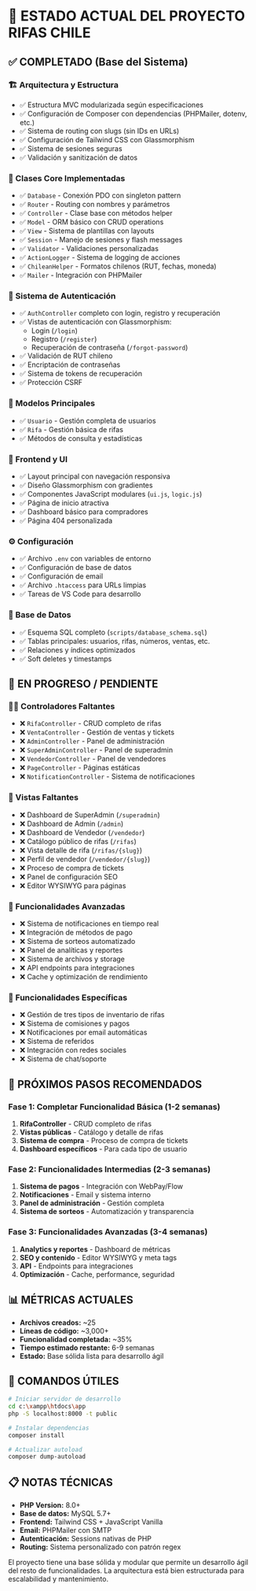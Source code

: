 # 🎯 ESTADO ACTUAL DEL PROYECTO RIFAS CHILE

## ✅ COMPLETADO (Base del Sistema)

### 🏗️ Arquitectura y Estructura
- ✅ Estructura MVC modularizada según especificaciones
- ✅ Configuración de Composer con dependencias (PHPMailer, dotenv, etc.)
- ✅ Sistema de routing con slugs (sin IDs en URLs)
- ✅ Configuración de Tailwind CSS con Glassmorphism
- ✅ Sistema de sesiones seguras
- ✅ Validación y sanitización de datos

### 🔧 Clases Core Implementadas
- ✅ `Database` - Conexión PDO con singleton pattern
- ✅ `Router` - Routing con nombres y parámetros
- ✅ `Controller` - Clase base con métodos helper
- ✅ `Model` - ORM básico con CRUD operations
- ✅ `View` - Sistema de plantillas con layouts
- ✅ `Session` - Manejo de sesiones y flash messages
- ✅ `Validator` - Validaciones personalizadas
- ✅ `ActionLogger` - Sistema de logging de acciones
- ✅ `ChileanHelper` - Formatos chilenos (RUT, fechas, moneda)
- ✅ `Mailer` - Integración con PHPMailer

### 🔐 Sistema de Autenticación
- ✅ `AuthController` completo con login, registro y recuperación
- ✅ Vistas de autenticación con Glassmorphism:
  - Login (`/login`)
  - Registro (`/register`) 
  - Recuperación de contraseña (`/forgot-password`)
- ✅ Validación de RUT chileno
- ✅ Encriptación de contraseñas
- ✅ Sistema de tokens de recuperación
- ✅ Protección CSRF

### 👥 Modelos Principales
- ✅ `Usuario` - Gestión completa de usuarios
- ✅ `Rifa` - Gestión básica de rifas
- ✅ Métodos de consulta y estadísticas

### 🎨 Frontend y UI
- ✅ Layout principal con navegación responsiva
- ✅ Diseño Glassmorphism con gradientes
- ✅ Componentes JavaScript modulares (`ui.js`, `logic.js`)
- ✅ Página de inicio atractiva
- ✅ Dashboard básico para compradores
- ✅ Página 404 personalizada

### ⚙️ Configuración
- ✅ Archivo `.env` con variables de entorno
- ✅ Configuración de base de datos
- ✅ Configuración de email
- ✅ Archivo `.htaccess` para URLs limpias
- ✅ Tareas de VS Code para desarrollo

### 📁 Base de Datos
- ✅ Esquema SQL completo (`scripts/database_schema.sql`)
- ✅ Tablas principales: usuarios, rifas, números, ventas, etc.
- ✅ Relaciones y índices optimizados
- ✅ Soft deletes y timestamps

## 🚧 EN PROGRESO / PENDIENTE

### 👨‍💼 Controladores Faltantes
- ❌ `RifaController` - CRUD completo de rifas
- ❌ `VentaController` - Gestión de ventas y tickets
- ❌ `AdminController` - Panel de administración
- ❌ `SuperAdminController` - Panel de superadmin
- ❌ `VendedorController` - Panel de vendedores
- ❌ `PageController` - Páginas estáticas
- ❌ `NotificationController` - Sistema de notificaciones

### 🎨 Vistas Faltantes
- ❌ Dashboard de SuperAdmin (`/superadmin`)
- ❌ Dashboard de Admin (`/admin`)
- ❌ Dashboard de Vendedor (`/vendedor`)
- ❌ Catálogo público de rifas (`/rifas`)
- ❌ Vista detalle de rifa (`/rifas/{slug}`)
- ❌ Perfil de vendedor (`/vendedor/{slug}`)
- ❌ Proceso de compra de tickets
- ❌ Panel de configuración SEO
- ❌ Editor WYSIWYG para páginas

### 🔧 Funcionalidades Avanzadas
- ❌ Sistema de notificaciones en tiempo real
- ❌ Integración de métodos de pago
- ❌ Sistema de sorteos automatizado
- ❌ Panel de analíticas y reportes
- ❌ Sistema de archivos y storage
- ❌ API endpoints para integraciones
- ❌ Cache y optimización de rendimiento

### 📱 Funcionalidades Específicas
- ❌ Gestión de tres tipos de inventario de rifas
- ❌ Sistema de comisiones y pagos
- ❌ Notificaciones por email automáticas
- ❌ Sistema de referidos
- ❌ Integración con redes sociales
- ❌ Sistema de chat/soporte

## 🎯 PRÓXIMOS PASOS RECOMENDADOS

### Fase 1: Completar Funcionalidad Básica (1-2 semanas)
1. **RifaController** - CRUD completo de rifas
2. **Vistas públicas** - Catálogo y detalle de rifas
3. **Sistema de compra** - Proceso de compra de tickets
4. **Dashboard específicos** - Para cada tipo de usuario

### Fase 2: Funcionalidades Intermedias (2-3 semanas)
1. **Sistema de pagos** - Integración con WebPay/Flow
2. **Notificaciones** - Email y sistema interno
3. **Panel de administración** - Gestión completa
4. **Sistema de sorteos** - Automatización y transparencia

### Fase 3: Funcionalidades Avanzadas (3-4 semanas)
1. **Analytics y reportes** - Dashboard de métricas
2. **SEO y contenido** - Editor WYSIWYG y meta tags
3. **API** - Endpoints para integraciones
4. **Optimización** - Cache, performance, seguridad

## 📊 MÉTRICAS ACTUALES

- **Archivos creados:** ~25
- **Líneas de código:** ~3,000+
- **Funcionalidad completada:** ~35%
- **Tiempo estimado restante:** 6-9 semanas
- **Estado:** Base sólida lista para desarrollo ágil

## 🔧 COMANDOS ÚTILES

```bash
# Iniciar servidor de desarrollo
cd c:\xampp\htdocs\app
php -S localhost:8000 -t public

# Instalar dependencias
composer install

# Actualizar autoload
composer dump-autoload
```

## 📋 NOTAS TÉCNICAS

- **PHP Version:** 8.0+
- **Base de datos:** MySQL 5.7+
- **Frontend:** Tailwind CSS + JavaScript Vanilla
- **Email:** PHPMailer con SMTP
- **Autenticación:** Sessions nativas de PHP
- **Routing:** Sistema personalizado con patrón regex

El proyecto tiene una base sólida y modular que permite un desarrollo ágil del resto de funcionalidades. La arquitectura está bien estructurada para escalabilidad y mantenimiento.
